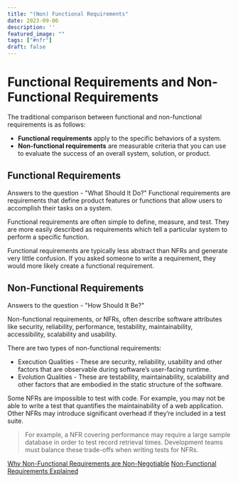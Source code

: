 ```yaml
---
title: "(Non) Functional Requirements"
date: 2023-09-06
description: ''
featured_image: ""
tags: ["#nfr"]
draft: false
---
```


# Functional Requirements and Non-Functional Requirements


The traditional comparison between functional and non-functional requirements is as follows:
* **Functional requirements** apply to the specific behaviors of a system.
* **Non-functional requirements** are measurable criteria that you can use to evaluate the success of an overall system, solution, or product.

## Functional Requirements

Answers to the question - "What Should It Do?"
Functional requirements are requirements that define product features or functions that allow users to accomplish their tasks on a system.

Functional requirements are often simple to define, measure, and test. They are more easily described as requirements which tell a particular system to perform a specific function.

Functional requirements are typically less abstract than NFRs and generate very little confusion. If you asked someone to write a requirement, they would more likely create a functional requirement.



## Non-Functional Requirements

Answers to the question - "How Should It Be?"

Non-functional requirements, or NFRs, often describe software attributes like security, reliability, performance, testability, maintainability, accessibility, scalability and usability.


There are two types of non-functional requirements:
* Execution Qualities - These are security, reliability, usability and other factors that are observable during software’s user-facing runtime.
* Evolution Qualities - These are testability, maintainability, scalability and other factors that are embodied in the static structure of the software.


Some NFRs are impossible to test with code. For example, you may not be able to write a test that quantifies the maintainability of a web application. Other NFRs may introduce significant overhead if they’re included in a test suite. 

> For example, a NFR covering performance may require a large sample database in order to test record retrieval times. Development teams must balance these trade-offs when writing tests for NFRs.


[Why Non-Functional Requirements are Non-Negotiable](https://builtin.com/software-engineering-perspectives/non-functional-requirements)
[Non-Functional Requirements Explained](https://www.modernrequirements.com/blogs/pillar/what-are-non-functional-requirements/)